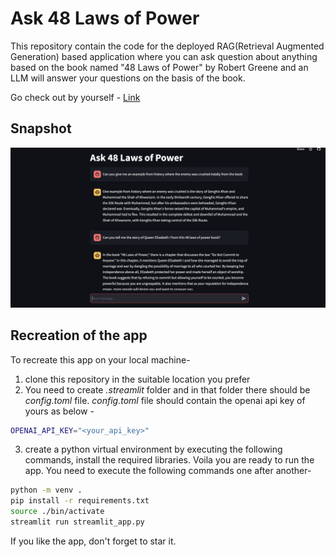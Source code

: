 
# Ask 48 Laws of Power

This repository contain the code for the deployed RAG(Retrieval Augmented Generation) based application where you can ask question about anything based on the book named "48 Laws of Power" by Robert Greene and an LLM will answer your questions on the basis of the book.

Go check out by yourself - [Link](https://ask48lawsofpower-hovzy6rtiugewdn9a2kbht.streamlit.app/)

## Snapshot 
![Image Snapshot](ask_48_laws_of_power.png)

## Recreation of the app
To recreate this app on your local machine-
1. clone this repository in the suitable location you prefer 
2. You need to create _.streamlit_ folder and in that folder there should be _config.toml_ file. _config.toml_ file should contain the openai api key of yours as below - 


```bash
OPENAI_API_KEY="<your_api_key>"
```
3. create a python virtual environment by executing the following commands, install the required libraries. Voila you are ready to run the app. You need to execute the following commands one after another- 
```bash
python -m venv .
pip install -r requirements.txt 
source ./bin/activate
streamlit run streamlit_app.py
```

If you like the app, don't forget to star it. 